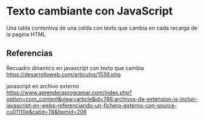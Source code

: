 # Texto cambiante con JavaScript
Una tabla contentiva de una celda con texto que cambia en cada recarga de la pagina HTML

## Referencias

Recuadro dinamico en javascript con texto que cambia
https://desarrolloweb.com/articulos/1539.php

javascript en archivo externo
https://www.aprenderaprogramar.com/index.php?option=com_content&view=article&id=786:archivos-de-extension-js-incluir-javascript-en-webs-referenciando-un-fichero-externo-con-source-cu01110e&catid=78&Itemid=206
